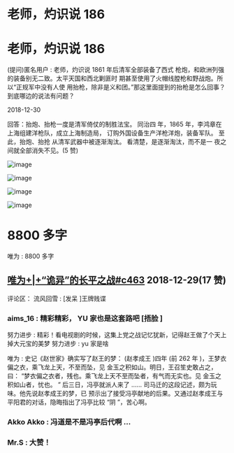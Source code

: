 # 老师，灼识说 186

# 老师，灼识说 186

(提问)匿名用户 : 老师，灼识说 1861 年后清军全部装备了西式 枪炮，和欧洲列强的装备别无二致。太平天国和西北剿匪时 期甚至使用了火帽线膛枪和野战炮。所以“正规军中没有人使 用抬枪，除非是义和团。”那这里面提到的抬枪是怎么回事？ 到底哪边的说法有问题？

2018-12-30

回答：抬炮、抬枪一度是清军倚仗的制胜法宝。 同治四 年，1865 年，李鸿章在上海组建洋枪队，成立上海制造局， 订购外国设备生产洋枪洋炮，装备军队。 至此，抬炮、抬抢 从清军武器中被逐渐淘汰。 看清楚，是逐渐淘汰，而不是一 夜之间就全部消失不见。(5 赞)

![image](img/Image_1151.png)

![image](img/Image_1161.png)

![image](img/Image_1171.png)

![image](img/Image_1181.png)

# 8800 多字

唯为 : 8800 多字

## [唯为](https://mp.weixin.qq.com/s/jwk7aA9yhucp-H9VYWmiZw)[+|+“](https://mp.weixin.qq.com/s/jwk7aA9yhucp-H9VYWmiZw)[诡异](https://mp.weixin.qq.com/s/jwk7aA9yhucp-H9VYWmiZw)[”](https://mp.weixin.qq.com/s/jwk7aA9yhucp-H9VYWmiZw)[的长平之战](https://mp.weixin.qq.com/s/jwk7aA9yhucp-H9VYWmiZw)[#c463](https://mp.weixin.qq.com/s/jwk7aA9yhucp-H9VYWmiZw) 2018-12-29(17 赞)

评论区： 流风回雪 : [发呆 ]王牌贱谍

### aims_16 : 精彩精彩， YU 家也是这套路吧 [捂脸 ]

努力进步 : 精彩！看电视剧的时候，这集上党之战记忆犹新，记得赵王做了个天上掉大元宝的美梦 努力进步 : yu 家是啥

唯为 : 史记《赵世家》确实写了赵王的梦： (赵孝成王 )四年 (前 262 年 )，王梦衣偏之衣，乘飞龙上天，不至而坠，见 金玉之积如山。明日，王召笙史敢占之，曰： “梦衣偏之衣者，残也。乘飞龙上天不至而坠者，有气而无实也。见 金玉之积如山者，忧也。 ” 后三日，冯亭就派人来了 …… 司马迁的这段记述，颇为玩味。他先说赵孝成王的梦，已 预示出了接受冯亭献地的后果。又通过赵孝成王与平阳君的对话，隐晦指出了冯亭比较 “阴 ”，苦心啊。

### Akko Akko : 冯道是不是冯亭后代啊 ...

### Mr.S : 大赞！